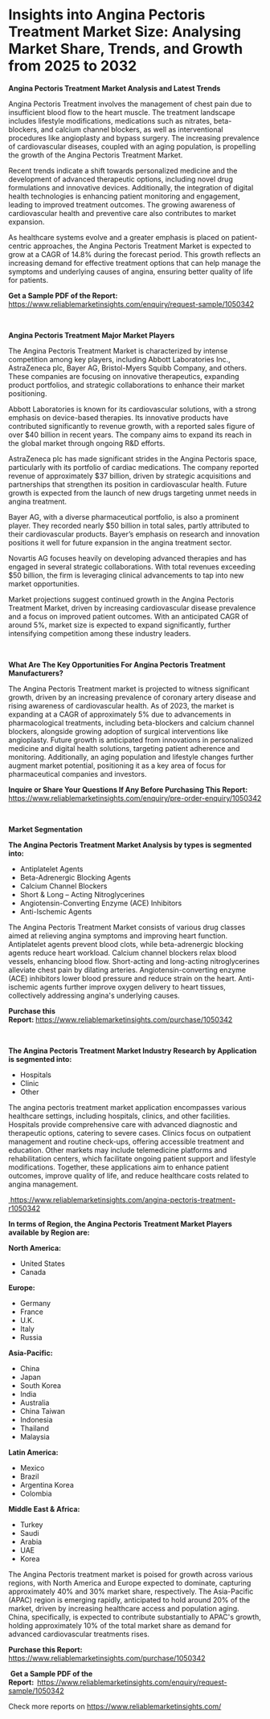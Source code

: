 <p><h1>Insights into Angina Pectoris Treatment Market Size: Analysing Market Share, Trends, and Growth from 2025 to 2032</h1></p><p><strong>Angina Pectoris Treatment Market Analysis and Latest Trends</strong></p>
<p><p>Angina Pectoris Treatment involves the management of chest pain due to insufficient blood flow to the heart muscle. The treatment landscape includes lifestyle modifications, medications such as nitrates, beta-blockers, and calcium channel blockers, as well as interventional procedures like angioplasty and bypass surgery. The increasing prevalence of cardiovascular diseases, coupled with an aging population, is propelling the growth of the Angina Pectoris Treatment Market.</p><p>Recent trends indicate a shift towards personalized medicine and the development of advanced therapeutic options, including novel drug formulations and innovative devices. Additionally, the integration of digital health technologies is enhancing patient monitoring and engagement, leading to improved treatment outcomes. The growing awareness of cardiovascular health and preventive care also contributes to market expansion. </p><p>As healthcare systems evolve and a greater emphasis is placed on patient-centric approaches, the Angina Pectoris Treatment Market is expected to grow at a CAGR of 14.8% during the forecast period. This growth reflects an increasing demand for effective treatment options that can help manage the symptoms and underlying causes of angina, ensuring better quality of life for patients.</p></p>
<p><strong>Get a Sample PDF of the Report:&nbsp;</strong> <a href="https://www.reliablemarketinsights.com/enquiry/request-sample/1050342?utm_campaign=2564&utm_medium=2&utm_source=Github&utm_content=ia&utm_term=08032025&utm_id=angina-pectoris-treatment">https://www.reliablemarketinsights.com/enquiry/request-sample/1050342</a></p>
<p>&nbsp;</p>
<p><strong>Angina Pectoris Treatment Major Market Players</strong></p>
<p><p>The Angina Pectoris Treatment Market is characterized by intense competition among key players, including Abbott Laboratories Inc., AstraZeneca plc, Bayer AG, Bristol-Myers Squibb Company, and others. These companies are focusing on innovative therapeutics, expanding product portfolios, and strategic collaborations to enhance their market positioning.</p><p>Abbott Laboratories is known for its cardiovascular solutions, with a strong emphasis on device-based therapies. Its innovative products have contributed significantly to revenue growth, with a reported sales figure of over $40 billion in recent years. The company aims to expand its reach in the global market through ongoing R&D efforts.</p><p>AstraZeneca plc has made significant strides in the Angina Pectoris space, particularly with its portfolio of cardiac medications. The company reported revenue of approximately $37 billion, driven by strategic acquisitions and partnerships that strengthen its position in cardiovascular health. Future growth is expected from the launch of new drugs targeting unmet needs in angina treatment.</p><p>Bayer AG, with a diverse pharmaceutical portfolio, is also a prominent player. They recorded nearly $50 billion in total sales, partly attributed to their cardiovascular products. Bayer’s emphasis on research and innovation positions it well for future expansion in the angina treatment sector.</p><p>Novartis AG focuses heavily on developing advanced therapies and has engaged in several strategic collaborations. With total revenues exceeding $50 billion, the firm is leveraging clinical advancements to tap into new market opportunities.</p><p>Market projections suggest continued growth in the Angina Pectoris Treatment Market, driven by increasing cardiovascular disease prevalence and a focus on improved patient outcomes. With an anticipated CAGR of around 5%, market size is expected to expand significantly, further intensifying competition among these industry leaders.</p></p>
<p>&nbsp;</p>
<p><strong>What Are The Key Opportunities For Angina Pectoris Treatment Manufacturers?</strong></p>
<p><p>The Angina Pectoris Treatment market is projected to witness significant growth, driven by an increasing prevalence of coronary artery disease and rising awareness of cardiovascular health. As of 2023, the market is expanding at a CAGR of approximately 5% due to advancements in pharmacological treatments, including beta-blockers and calcium channel blockers, alongside growing adoption of surgical interventions like angioplasty. Future growth is anticipated from innovations in personalized medicine and digital health solutions, targeting patient adherence and monitoring. Additionally, an aging population and lifestyle changes further augment market potential, positioning it as a key area of focus for pharmaceutical companies and investors.</p></p>
<p><strong>Inquire or Share Your Questions If Any Before Purchasing This Report:</strong> <a href="https://www.reliablemarketinsights.com/enquiry/pre-order-enquiry/1050342?utm_campaign=2564&utm_medium=2&utm_source=Github&utm_content=ia&utm_term=08032025&utm_id=angina-pectoris-treatment">https://www.reliablemarketinsights.com/enquiry/pre-order-enquiry/1050342</a></p>
<p>&nbsp;</p>
<p><strong>Market Segmentation</strong></p>
<p><strong>The Angina Pectoris Treatment Market Analysis by types is segmented into:</strong></p>
<p><ul><li>Antiplatelet Agents</li><li>Beta-Adrenergic Blocking Agents</li><li>Calcium Channel Blockers</li><li>Short & Long – Acting Nitroglycerines</li><li>Angiotensin-Converting Enzyme (ACE) Inhibitors</li><li>Anti-Ischemic Agents</li></ul></p>
<p><p>The Angina Pectoris Treatment Market consists of various drug classes aimed at relieving angina symptoms and improving heart function. Antiplatelet agents prevent blood clots, while beta-adrenergic blocking agents reduce heart workload. Calcium channel blockers relax blood vessels, enhancing blood flow. Short-acting and long-acting nitroglycerines alleviate chest pain by dilating arteries. Angiotensin-converting enzyme (ACE) inhibitors lower blood pressure and reduce strain on the heart. Anti-ischemic agents further improve oxygen delivery to heart tissues, collectively addressing angina's underlying causes.</p></p>
<p><strong>Purchase this Report:&nbsp;</strong><a href="https://www.reliablemarketinsights.com/purchase/1050342?utm_campaign=2564&utm_medium=2&utm_source=Github&utm_content=ia&utm_term=08032025&utm_id=angina-pectoris-treatment">https://www.reliablemarketinsights.com/purchase/1050342</a></p>
<p>&nbsp;</p>
<p><strong>The Angina Pectoris Treatment Market Industry Research by Application is segmented into:</strong></p>
<p><ul><li>Hospitals</li><li>Clinic</li><li>Other</li></ul></p>
<p><p>The angina pectoris treatment market application encompasses various healthcare settings, including hospitals, clinics, and other facilities. Hospitals provide comprehensive care with advanced diagnostic and therapeutic options, catering to severe cases. Clinics focus on outpatient management and routine check-ups, offering accessible treatment and education. Other markets may include telemedicine platforms and rehabilitation centers, which facilitate ongoing patient support and lifestyle modifications. Together, these applications aim to enhance patient outcomes, improve quality of life, and reduce healthcare costs related to angina management.</p></p>
<p><a href="https://www.reliablemarketinsights.com/angina-pectoris-treatment-r1050342?utm_campaign=2564&utm_medium=2&utm_source=Github&utm_content=ia&utm_term=08032025&utm_id=angina-pectoris-treatment">&nbsp;https://www.reliablemarketinsights.com/angina-pectoris-treatment-r1050342</a></p>
<p><strong>In terms of Region, the Angina Pectoris Treatment Market Players available by Region are:</strong></p>
<p>
    <p> <strong> North America: </strong>
        <ul>
            <li>United States</li>
            <li>Canada</li>
        </ul>
        </p> 
    <p> <strong> Europe: </strong>
        <ul>
            <li>Germany</li>
            <li>France</li>
            <li>U.K.</li>
            <li>Italy</li>
            <li>Russia</li>
        </ul>
        </p> 
    <p> <strong> Asia-Pacific: </strong>
        <ul>
            <li>China</li>
            <li>Japan</li>
            <li>South Korea</li>
            <li>India</li>
            <li>Australia</li>
            <li>China Taiwan</li>
            <li>Indonesia</li>
            <li>Thailand</li>
            <li>Malaysia</li>
        </ul>
        </p> 
    <p> <strong> Latin America: </strong>
        <ul>
            <li>Mexico</li>
            <li>Brazil</li>
            <li>Argentina Korea</li>
            <li>Colombia</li>
        </ul>
        </p> 
    <p> <strong> Middle East & Africa: </strong>
        <ul>
            <li>Turkey</li>
            <li>Saudi</li>
            <li>Arabia</li>
            <li>UAE</li>
            <li>Korea</li>
        </ul>
    </p>
    </p>
<p><p>The Angina Pectoris treatment market is poised for growth across various regions, with North America and Europe expected to dominate, capturing approximately 40% and 30% market share, respectively. The Asia-Pacific (APAC) region is emerging rapidly, anticipated to hold around 20% of the market, driven by increasing healthcare access and population aging. China, specifically, is expected to contribute substantially to APAC's growth, holding approximately 10% of the total market share as demand for advanced cardiovascular treatments rises.</p></p>
<p><strong>Purchase this Report: </strong><a href="https://www.reliablemarketinsights.com/purchase/1050342?utm_campaign=2564&utm_medium=2&utm_source=Github&utm_content=ia&utm_term=08032025&utm_id=angina-pectoris-treatment">https://www.reliablemarketinsights.com/purchase/1050342</a></p>
<p>&nbsp;<strong>Get a Sample PDF of the Report:&nbsp;&nbsp;</strong><a href="https://www.reliablemarketinsights.com/enquiry/request-sample/1050342?utm_campaign=2564&utm_medium=2&utm_source=Github&utm_content=ia&utm_term=08032025&utm_id=angina-pectoris-treatment">https://www.reliablemarketinsights.com/enquiry/request-sample/1050342</a></p>
<p><strong></strong></p>
<p>Check more reports on <a href="https://www.reliablemarketinsights.com/?utm_campaign=2564&utm_medium=2&utm_source=Github&utm_content=ia&utm_term=08032025&utm_id=angina-pectoris-treatment">https://www.reliablemarketinsights.com/</a></p>